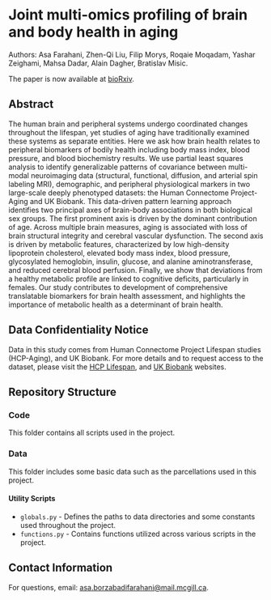 # Joint multi-omics profiling of brain and body health in aging

Authors: Asa Farahani, Zhen-Qi Liu, Filip Morys, Roqaie Moqadam, Yashar Zeighami, Mahsa Dadar, Alain Dagher, Bratislav Misic.

The paper is now available at [bioRxiv](https://www.biorxiv.org/).

## Abstract
The human brain and peripheral systems undergo coordinated changes throughout the lifespan, yet studies of aging have traditionally examined these systems as separate entities. Here we ask how brain health relates to peripheral biomarkers of bodily health including body mass index, blood pressure, and blood biochemistry results. We use partial least squares analysis to identify generalizable patterns of covariance between multi-modal neuroimaging data (structural, functional, diffusion, and arterial spin labeling MRI), demographic, and peripheral physiological markers in two large-scale deeply phenotyped datasets: the Human Connectome Project-Aging and UK Biobank. This data-driven pattern learning approach identifies two principal axes of brain-body associations in both biological sex groups. The first prominent axis is driven by the dominant contribution of age. Across multiple brain measures, aging is associated with loss of brain structural integrity and cerebral vascular dysfunction. The second axis is driven by metabolic features, characterized by low high-density lipoprotein cholesterol, elevated body mass index, blood pressure, glycosylated hemoglobin, insulin, glucose, and alanine aminotransferase, and reduced cerebral blood perfusion. Finally, we show that deviations from a healthy metabolic profile are linked to cognitive deficits, particularly in females. Our study contributes to development of comprehensive translatable biomarkers for brain health assessment, and highlights the importance of metabolic health as a determinant of brain health.

## Data Confidentiality Notice
Data in this study comes from Human Connectome Project Lifespan studies (HCP-Aging), and UK Biobank. For more details and to request access to the dataset, please visit the [HCP Lifespan](https://www.humanconnectome.org/lifespan-studies), and [UK Biobank](https://www.ukbiobank.ac.uk/) websites.

## Repository Structure
### Code
This folder contains all scripts used in the project.

### Data
This folder includes some basic data such as the parcellations used in this project.

#### Utility Scripts
- `globals.py` - Defines the paths to data directories and some constants used throughout the project.
- `functions.py` - Contains functions utilized across various scripts in the project.

## Contact Information
For questions, email: [asa.borzabadifarahani@mail.mcgill.ca](mailto:asa.borzabadifarahani@mail.mcgill.ca).
